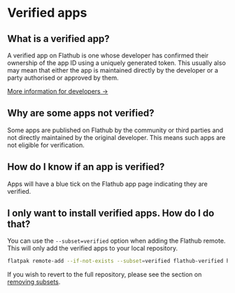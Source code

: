# Verified apps

## What is a verified app?

A verified app on Flathub is one whose developer has confirmed their
ownership of the app ID using a uniquely generated token. This usually
also may mean that either the app is maintained directly by the
developer or a party authorised or approved by them.

[More information for developers →](../02-for-app-authors/10-verification.md)

## Why are some apps not verified?

Some apps are published on Flathub by the community or third parties
and not directly maintained by the original developer. This means such
apps are not eligible for verification.

## How do I know if an app is verified?

Apps will have a blue tick on the Flathub app page indicating they are
verified.

## I only want to install verified apps. How do I do that?

You can use the `--subset=verified` option when adding the Flathub
remote. This will only add the verified apps to your local repository.

```bash
flatpak remote-add --if-not-exists --subset=verified flathub-verified https://flathub.org/repo/flathub.flatpakrepo
```

If you wish to revert to the full repository, please see the section on
[removing subsets](/docs/for-users/installation#remove-subsets).

